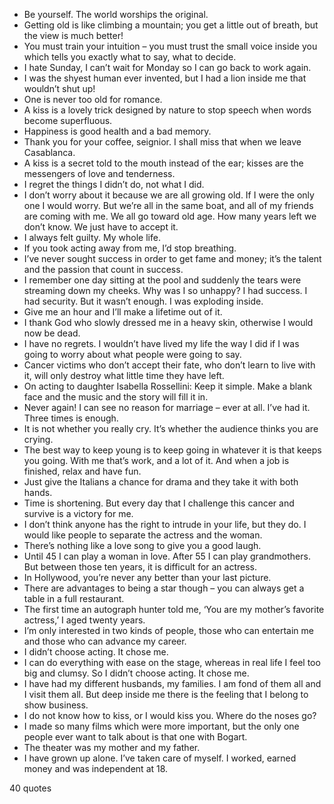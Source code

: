  - Be yourself. The world worships the original.
 - Getting old is like climbing a mountain; you get a little out of breath, but the view is much better!
 - You must train your intuition – you must trust the small voice inside you which tells you exactly what to say, what to decide.
 - I hate Sunday, I can’t wait for Monday so I can go back to work again.
 - I was the shyest human ever invented, but I had a lion inside me that wouldn’t shut up!
 - One is never too old for romance.
 - A kiss is a lovely trick designed by nature to stop speech when words become superfluous.
 - Happiness is good health and a bad memory.
 - Thank you for your coffee, seignior. I shall miss that when we leave Casablanca.
 - A kiss is a secret told to the mouth instead of the ear; kisses are the messengers of love and tenderness.
 - I regret the things I didn’t do, not what I did.
 - I don’t worry about it because we are all growing old. If I were the only one I would worry. But we’re all in the same boat, and all of my friends are coming with me. We all go toward old age. How many years left we don’t know. We just have to accept it.
 - I always felt guilty. My whole life.
 - If you took acting away from me, I’d stop breathing.
 - I’ve never sought success in order to get fame and money; it’s the talent and the passion that count in success.
 - I remember one day sitting at the pool and suddenly the tears were streaming down my cheeks. Why was I so unhappy? I had success. I had security. But it wasn’t enough. I was exploding inside.
 - Give me an hour and I’ll make a lifetime out of it.
 - I thank God who slowly dressed me in a heavy skin, otherwise I would now be dead.
 - I have no regrets. I wouldn’t have lived my life the way I did if I was going to worry about what people were going to say.
 - Cancer victims who don’t accept their fate, who don’t learn to live with it, will only destroy what little time they have left.
 - On acting to daughter Isabella Rossellini: Keep it simple. Make a blank face and the music and the story will fill it in.
 - Never again! I can see no reason for marriage – ever at all. I’ve had it. Three times is enough.
 - It is not whether you really cry. It’s whether the audience thinks you are crying.
 - The best way to keep young is to keep going in whatever it is that keeps you going. With me that’s work, and a lot of it. And when a job is finished, relax and have fun.
 - Just give the Italians a chance for drama and they take it with both hands.
 - Time is shortening. But every day that I challenge this cancer and survive is a victory for me.
 - I don’t think anyone has the right to intrude in your life, but they do. I would like people to separate the actress and the woman.
 - There’s nothing like a love song to give you a good laugh.
 - Until 45 I can play a woman in love. After 55 I can play grandmothers. But between those ten years, it is difficult for an actress.
 - In Hollywood, you’re never any better than your last picture.
 - There are advantages to being a star though – you can always get a table in a full restaurant.
 - The first time an autograph hunter told me, ‘You are my mother’s favorite actress,’ I aged twenty years.
 - I’m only interested in two kinds of people, those who can entertain me and those who can advance my career.
 - I didn’t choose acting. It chose me.
 - I can do everything with ease on the stage, whereas in real life I feel too big and clumsy. So I didn’t choose acting. It chose me.
 - I have had my different husbands, my families. I am fond of them all and I visit them all. But deep inside me there is the feeling that I belong to show business.
 - I do not know how to kiss, or I would kiss you. Where do the noses go?
 - I made so many films which were more important, but the only one people ever want to talk about is that one with Bogart.
 - The theater was my mother and my father.
 - I have grown up alone. I’ve taken care of myself. I worked, earned money and was independent at 18.

40 quotes